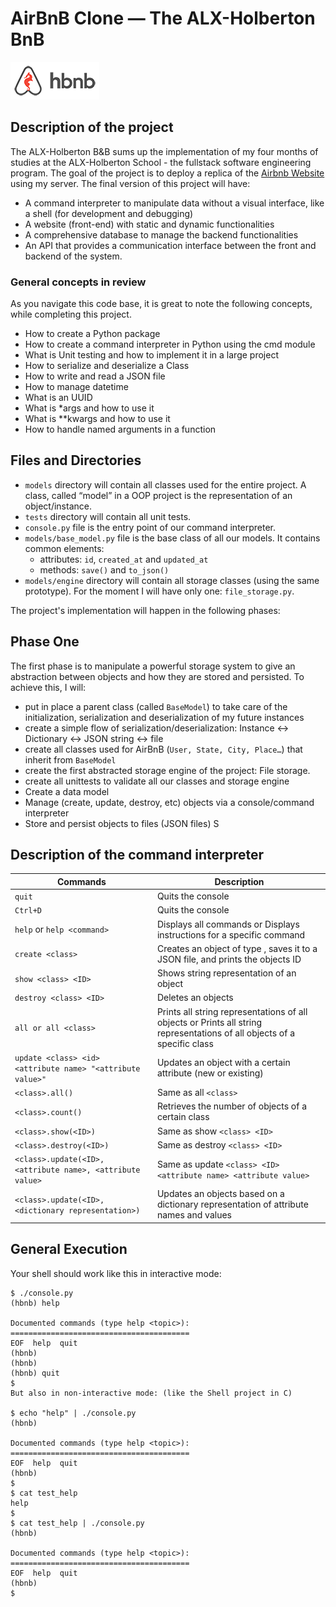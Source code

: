 # AirBnB Clone ― The ALX-Holberton BnB

![Optional Text](./web_static/images/logo.png)

## Description of the project

The ALX-Holberton B&B sums up the implementation of my four months of studies at the ALX-Holberton School - the fullstack software engineering program.
The goal of the project is to deploy a replica of the [Airbnb Website](https://www.airbnb.com/) using my server. The final version of this project will have:

- A command interpreter to manipulate data without a visual interface, like a shell (for development and debugging)
- A website (front-end) with static and dynamic functionalities
- A comprehensive database to manage the backend functionalities
- An API that provides a communication interface between the front and backend of the system.

### General concepts in review

As you navigate this code base, it is great to note the following concepts, while completing this project.

- How to create a Python package
- How to create a command interpreter in Python using the cmd module
- What is Unit testing and how to implement it in a large project
- How to serialize and deserialize a Class
- How to write and read a JSON file
- How to manage datetime
- What is an UUID
- What is \*args and how to use it
- What is \*\*kwargs and how to use it
- How to handle named arguments in a function

## Files and Directories

- `models` directory will contain all classes used for the entire project. A class, called “model” in a OOP project is the representation of an object/instance.
- `tests` directory will contain all unit tests.
- `console.py` file is the entry point of our command interpreter.
- `models/base_model.py` file is the base class of all our models. It contains common elements:
  - attributes: `id`, `created_at` and `updated_at`
  - methods: `save()` and `to_json()`
- `models/engine` directory will contain all storage classes (using the same prototype). For the moment I will have only one: `file_storage.py`.

The project's implementation will happen in the following phases:

## Phase One

The first phase is to manipulate a powerful storage system to give an abstraction between objects and how they are stored and persisted. To achieve this, I will:

- put in place a parent class (called `BaseModel`) to take care of the initialization, serialization and deserialization of my future instances
- create a simple flow of serialization/deserialization: Instance <-> Dictionary <-> JSON string <-> file
- create all classes used for AirBnB (`User, State, City, Place…`) that inherit from `BaseModel`
- create the first abstracted storage engine of the project: File storage.
- create all unittests to validate all our classes and storage engine
- Create a data model
- Manage (create, update, destroy, etc) objects via a console/command interpreter
- Store and persist objects to files (JSON files)
  S

## Description of the command interpreter

| Commands                                                   | Description                                                                                                              |
| ---------------------------------------------------------- | ------------------------------------------------------------------------------------------------------------------------ |
| `quit`                                                     | Quits the console                                                                                                        |
| `Ctrl+D`                                                   | Quits the console                                                                                                        |
| `help` or `help <command>`                                 | Displays all commands or Displays instructions for a specific command                                                    |
| `create <class>`                                           | Creates an object of type , saves it to a JSON file, and prints the objects ID                                           |
| `show <class> <ID>`                                        | Shows string representation of an object                                                                                 |
| `destroy <class> <ID>`                                     | Deletes an objects                                                                                                       |
| `all or all <class>`                                       | Prints all string representations of all objects or Prints all string representations of all objects of a specific class |
| `update <class> <id> <attribute name> "<attribute value>"` | Updates an object with a certain attribute (new or existing)                                                             |
| `<class>.all()`                                            | Same as all `<class>`                                                                                                    |
| `<class>.count()`                                          | Retrieves the number of objects of a certain class                                                                       |
| `<class>.show(<ID>)`                                       | Same as show `<class> <ID>`                                                                                              |
| `<class>.destroy(<ID>)`                                    | Same as destroy `<class> <ID>`                                                                                           |
| `<class>.update(<ID>, <attribute name>, <attribute value>` | Same as update `<class> <ID> <attribute name> <attribute value>`                                                         |
| `<class>.update(<ID>, <dictionary representation>)`        | Updates an objects based on a dictionary representation of attribute names and values                                    |

## General Execution

Your shell should work like this in interactive mode:

```
$ ./console.py
(hbnb) help

Documented commands (type help <topic>):
========================================
EOF  help  quit
(hbnb)
(hbnb)
(hbnb) quit
$
But also in non-interactive mode: (like the Shell project in C)

$ echo "help" | ./console.py
(hbnb)

Documented commands (type help <topic>):
========================================
EOF  help  quit
(hbnb)
$
$ cat test_help
help
$
$ cat test_help | ./console.py
(hbnb)

Documented commands (type help <topic>):
========================================
EOF  help  quit
(hbnb)
$
```
